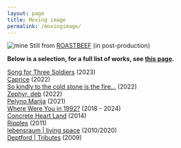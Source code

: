 ```yaml
---
layout: page
title: Moving image
permalink: /movingimage/
---
```


![mine](https://github.com/user-attachments/assets/e276cb3a-4fb8-451e-93e0-3dd51c54420c)
Still from [ROASTBEEF](https://www.rastko.co.uk/roastbeef/) (in post-production)  

**Below is a selection, for a full list of works, see [this page](https://rosedetivoli.github.io/all_works/).**  
  
[Song for Three Soldiers](https://www.rastko.co.uk/soldiers/) (2023)  
[Caprice](https://rosedetivoli.github.io/caprice/) (2022)  
[So kindly to the cold stone is the fire...](https://vimeo.com/660201404/4751f51044) (2022)  
[Zephyr, deb](https://rosedetivoli.github.io/zephyr/) (2022)   
[Pelyno Marija](https://rosedetivoli.github.io/wormwoodmaria/) (2021)  
[Where Were You in 1992?](http://1992.maydayrooms.org) (2018 - 2024)  
[Concrete Heart Land](http://concreteheartland.info) (2014)  
[Ripples](https://rosedetivoli.github.io/april_showers/) (2011)  
[lebensraum | living space](https://rosedetivoli.github.io/lebensraum/) (2010/2020)  
[Deptford | Tributes](https://vimeo.com/129543067) (2009)  
